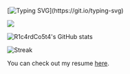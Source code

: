 [![Typing SVG](https://readme-typing-svg.herokuapp.com?font=Fira+Code&pause=1000&color=F7F7F7&width=435&lines=print(%22Hello+World!%22))](https://git.io/typing-svg)

<img src="https://skillicons.dev/icons?i=python,kotlin,js,java,c,nodejs,electron,cs,unity,html,css,postgresql,bash,git&perline=7"/>

<br>

![R1c4rdCo5t4's GitHub stats](https://github-readme-stats.vercel.app/api?username=R1c4rdCo5t4&show_icons=true&theme=tokyonight)

![Streak](https://github-readme-streak-stats.herokuapp.com/?user=r1c4rdco5t4&theme=tokyonight)

You can check out my resume <a href="https://www.canva.com/design/DAFVbLeWWWQ/srupt_nyQqyf6pCKSmgHPg/view?utm_content=DAFVbLeWWWQ&utm_campaign=designshare&utm_medium=link2&utm_source=sharebutton">here</a>.
